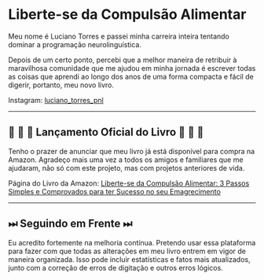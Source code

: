 # Liberte-se da Compulsão Alimentar

Meu nome é Luciano Torres e passei minha carreira inteira tentando dominar a programação neurolinguística.

Depois de um certo ponto, percebi que a melhor maneira de retribuir à maravilhosa comunidade que me ajudou em minha jornada é escrever todas as coisas que aprendi ao longo dos anos de uma forma compacta e fácil de digerir, portanto, meu novo livro.

Instagram: [luciano_torres_pnl](https://www.instagram.com/luciano_torres_pnl/?hl=en)  

----

## 🚨 🚨 🚨 Lançamento Oficial do Livro 🚨 🚨 🚨

Tenho o prazer de anunciar que meu livro já está disponível para compra na Amazon. Agradeço mais uma vez a todos os amigos e familiares que me ajudaram, não só com este projeto, mas com projetos anteriores de vida.

Página do Livro da Amazon: [Liberte-se da Compulsão Alimentar: 3 Passos Simples e Comprovados para ter Sucesso no seu Emagrecimento](https://smile.amazon.co.uk/dp/6558720213/ref=rdr_ext_tmb)

----

## ⏭ Seguindo em Frente ⏭

Eu acredito fortemente na melhoria contínua. Pretendo usar essa plataforma para fazer com que todas as alterações em meu livro entrem em vigor de maneira organizada. Isso pode incluir estatísticas e fatos mais atualizados, junto com a correção de erros de digitação e outros erros lógicos.
